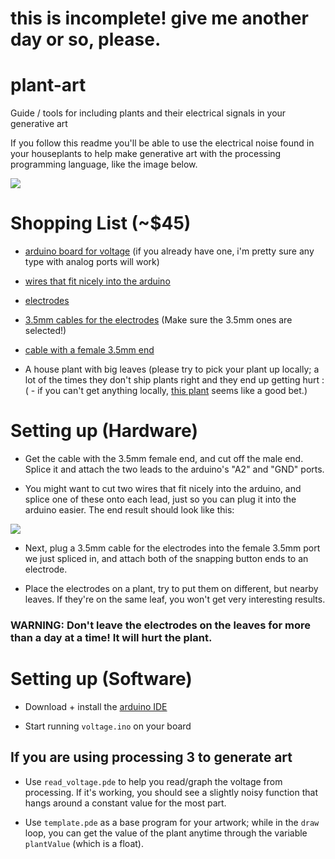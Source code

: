 # this is incomplete! give me another day or so, please.

# plant-art
Guide / tools for including plants and their electrical signals in your generative art

If you follow this readme you'll be able to use the electrical noise found in your houseplants to help make generative art with the processing programming language, like the image below.

![](https://github.com/robbiebarrat/plant-art/blob/master/images/0.png)


# Shopping List (~$45)

* [arduino board for voltage](https://www.amazon.com/Elegoo-EL-CB-001-ATmega328P-ATMEGA16U2-Arduino/dp/B01EWOE0UU/) (if you already have one, i'm pretty sure any type with analog ports will work)

* [wires that fit nicely into the arduino](https://www.amazon.com/Haitronic-Multicolored-Breadboard-Arduino-raspberry/dp/B01LZF1ZSZ/)

* [electrodes](https://www.amazon.com/Pack-20-Electrode-Reusable-Self-Adhesive-Replacement/dp/B018OZVYFW/)

* [3.5mm cables for the electrodes](https://www.amazon.com/Tens-Replacement-Lead-Wires-Connectors/dp/B01BOJPKIW/ref=pd_sim_328_8?_encoding=UTF8&pd_rd_i=B01BOJPKIW&pd_rd_r=6RVCFKX05YNW70YWFRTR&pd_rd_w=hNxUc&pd_rd_wg=xCMWN&refRID=6RVCFKX05YNW70YWFRTR&th=1) (Make sure the 3.5mm ones are selected!)

* [cable with a female 3.5mm end](https://www.amazon.com/AmazonBasics-3-5mm-Female-Stereo-Audio/dp/B01CNAUYBY/)

* A house plant with big leaves (please try to pick your plant up locally; a lot of the times they don't ship plants right and they end up getting hurt :( - if you can't get anything locally, [this plant](https://www.amazon.com/Hirts-Superba-Robusta-Snake-Plant/dp/B008LCZFIG/) seems like a good bet.)

# Setting up (Hardware)

* Get the cable with the 3.5mm female end, and cut off the male end. Splice it and attach the two leads to the arduino's "A2" and "GND" ports.

* You might want to cut two wires that fit nicely into the arduino, and splice one of these onto each lead, just so you can plug it into the arduino easier. The end result should look like this:

![](https://github.com/robbiebarrat/plant-art/blob/master/images/1.png)

* Next, plug a 3.5mm cable for the electrodes into the female 3.5mm port we just spliced in, and attach both of the snapping button ends to an electrode.

* Place the electrodes on a plant, try to put them on different, but nearby leaves. If they're on the same leaf, you won't get very interesting results. 

### WARNING: Don't leave the electrodes on the leaves for more than a day at a time! It will hurt the plant.


# Setting up (Software)

* Download + install the [arduino IDE](https://www.arduino.cc/en/Main/Software)

* Start running `voltage.ino` on your board

## If you are using processing 3 to generate art

* Use `read_voltage.pde` to help you read/graph the voltage from processing. If it's working, you should see a slightly noisy function that hangs around a constant value for the most part.

* Use `template.pde` as a base program for your artwork; while in the `draw` loop, you can get the value of the plant anytime through the variable `plantValue` (which is a float).
